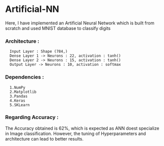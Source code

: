# Artificial-NN

Here, I have implemented an Artificial Neural Network which is built from scratch and used MNIST database to classify digits
### Architecture :
      Input Layer : Shape (784,)
      Dense Layer 1 -> Neurons : 22, activation : tanh()
      Dense Layer 2 -> Neurons : 15, activation : tanh()
      Output Layer -> Neurons : 10, activation : softmax

### Dependencies :
      1.NumPy
      2.Matplotlib
      3.Pandas
      4.Keras
      5.SKLearn
      
      
### Regarding Accuracy :

The Accuracy obtained is 62%, which is expected as ANN doest specialize in Image classification. However, the tuning of Hyperparameters
and architecture can lead to better results.
